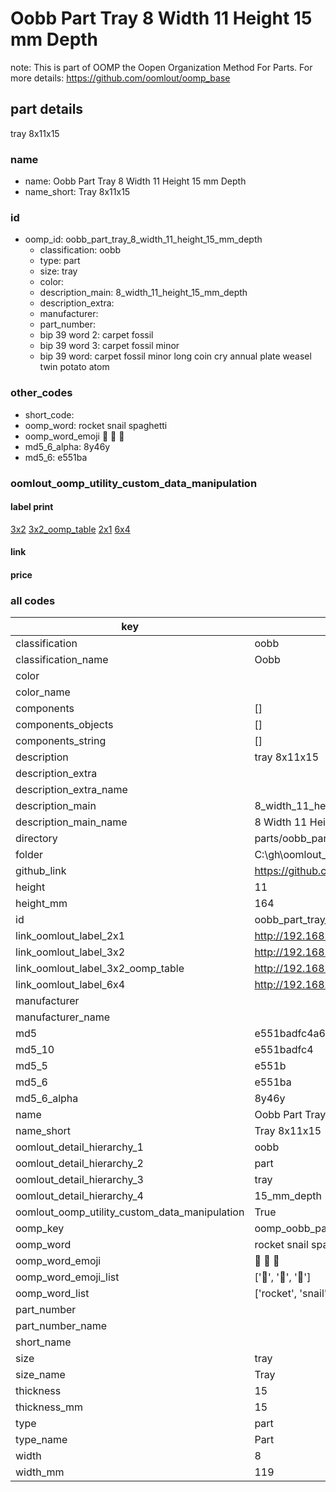 # Oobb Part Tray 8 Width 11 Height 15 mm Depth  

note: This is part of OOMP the Oopen Organization Method For Parts. For more details: https://github.com/oomlout/oomp_base

##  part details
  



tray 8x11x15



### name
* name: Oobb Part Tray 8 Width 11 Height 15 mm Depth
* name_short: Tray 8x11x15 
### id
* oomp_id: oobb_part_tray_8_width_11_height_15_mm_depth
  * classification: oobb
  * type: part
  * size: tray
  * color: 
  * description_main: 8_width_11_height_15_mm_depth
  * description_extra: 
  * manufacturer: 
  * part_number: 
  * bip 39 word 2: carpet fossil
  * bip 39 word 3: carpet fossil minor
  * bip 39 word: carpet fossil minor long coin cry annual plate weasel twin potato atom

### other_codes
* short_code: 
* oomp_word: rocket snail spaghetti
* oomp_word_emoji :rocket: :snail: :spaghetti:
* md5_6_alpha: 8y46y
* md5_6: e551ba






### oomlout_oomp_utility_custom_data_manipulation
#### label print
[3x2](http://192.168.1.245:1112/?label=oomp%208y46y)
[3x2_oomp_table](http://192.168.1.108:1112/?label=oomp%208y46y)
[2x1](http://192.168.1.242:1112/?label=oomp%208y46y)
[6x4](http://192.168.1.55:1112/?label=oomp%208y46y)    

#### link

                              

#### price







### all codes 
| key | value |  
| --- | --- |  
| classification | oobb |  
| classification_name | Oobb |  
| color |  |  
| color_name |  |  
| components | [] |  
| components_objects | [] |  
| components_string | [] |  
| description | tray 8x11x15 |  
| description_extra |  |  
| description_extra_name |  |  
| description_main | 8_width_11_height_15_mm_depth |  
| description_main_name | 8 Width 11 Height 15 mm Depth |  
| directory | parts/oobb_part_tray_8_width_11_height_15_mm_depth |  
| folder | C:\gh\oomlout_oobb_version_4_generated_parts\parts\oobb_part_tray_8_width_11_height_15_mm_depth |  
| github_link | https://github.com/oomlout/oomlout_oomp_part_src/tree/main/parts/oobb_part_tray_8_width_11_height_15_mm_depth |  
| height | 11 |  
| height_mm | 164 |  
| id | oobb_part_tray_8_width_11_height_15_mm_depth |  
| link_oomlout_label_2x1 | http://192.168.1.242:1112/?label=oomp%208y46y |  
| link_oomlout_label_3x2 | http://192.168.1.245:1112/?label=oomp%208y46y |  
| link_oomlout_label_3x2_oomp_table | http://192.168.1.108:1112/?label=oomp%208y46y |  
| link_oomlout_label_6x4 | http://192.168.1.55:1112/?label=oomp%208y46y |  
| manufacturer |  |  
| manufacturer_name |  |  
| md5 | e551badfc4a6212cd496b83d1a56f916 |  
| md5_10 | e551badfc4 |  
| md5_5 | e551b |  
| md5_6 | e551ba |  
| md5_6_alpha | 8y46y |  
| name | Oobb Part Tray 8 Width 11 Height 15 mm Depth |  
| name_short | Tray 8x11x15  |  
| oomlout_detail_hierarchy_1 | oobb |  
| oomlout_detail_hierarchy_2 | part |  
| oomlout_detail_hierarchy_3 | tray |  
| oomlout_detail_hierarchy_4 | 15_mm_depth |  
| oomlout_oomp_utility_custom_data_manipulation | True |  
| oomp_key | oomp_oobb_part_tray_8_width_11_height_15_mm_depth |  
| oomp_word | rocket snail spaghetti |  
| oomp_word_emoji | :rocket: :snail: :spaghetti: |  
| oomp_word_emoji_list | [':rocket:', ':snail:', ':spaghetti:'] |  
| oomp_word_list | ['rocket', 'snail', 'spaghetti'] |  
| part_number |  |  
| part_number_name |  |  
| short_name |  |  
| size | tray |  
| size_name | Tray |  
| thickness | 15 |  
| thickness_mm | 15 |  
| type | part |  
| type_name | Part |  
| width | 8 |  
| width_mm | 119 |  
